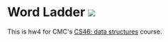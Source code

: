 # Word Ladder ![](https://api.travis-ci.com/lakyli0818/word_ladder.svg?branch=master)

This is hw4 for CMC's [CS46: data structures](https://github.com/mikeizbicki/cmc-csci046) course.
